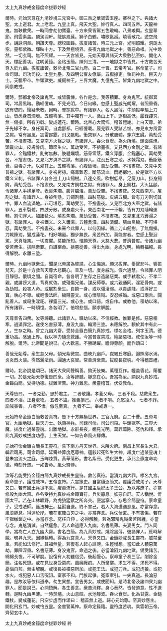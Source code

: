 太上九真妙戒金籙度命拔罪妙經

爾時。元始天尊在九清妙境三元宫中。御三炁之華寶雲玉座。騫林之下。與諸大聖。太上道君。太上老君。九皇上真。飛天大聖。妙行真人。四司五帝。天龍神鬼。無鞅數衆。一時同會劫仞寶臺。十方來衆皆駕五色瓊輪。八景琅輿。玄靈翠節。飛雲素盖。麟駕羽軒。龍旂鳳葆。獅子白鶴。嘯歌邕邕。燒香散花。遊空飛步。誦詠洞章。朝讚天尊。總校圖籙。拔度諸苦。時三元上宫。光明照耀。洞朗太空。靈都紫微。輝映十方。下及無極境界。長夜九幽地獄之中。善惡命根。光中煥然。一切玄司。無不照耀。一一天宫皆見。元始天尊與諸天大衆敷弘至妙。開化人天。標記善功。注明黃籙。金格玉簡。陳列三清。一一地獄之中皆見。十方救苦天尊入於九幽。拔度諸苦。敕命北帝三官九府。百二十曹。五帝考官。察命童子。司命司録。司功司殺。土皇九壘。及四明公賔友僚屬。五嶽掾吏。執罰神兵。巨天力士。天騶甲卒。牛頭獄吏。威劒神王。三界大魔。九億鬼王。皆集九幽地獄之中。同禀教戒。

爾時。酆都北帝及諸鬼官。咸皆震悚。各作是念。我等積罪。身為鬼官。統御㝠司。常居黑暗。動經億劫。不見光明。今日何緣。忽感上聖威光朗耀。普照重昏。欲有啓問。懷疑未敢。爾時。普掠獄中。有諸罪人。名入黑薄。牛頭獄卒驅上刀山。皆悉身首爛壞。五體零落。其中獨有一人。循山上下。逐樹高低。履鋒踐刃。無一傷損。所有刃戟。變成蓮花。爾時。北帝心大驚怖。稽首禮謝。上白天尊。弟子先緣不幸。身任㝠司。自處酆都。已經億載。履見罪人受諸苦惱。亦見東方風雷之獄。常有黑風。震雷霹靂。飛戈飄戟。衝突罪人。分散肢體。穿穴五臟。萬劫受苦。不捨晝夜。又見南方火翳之獄。有諸罪人。吞火食炭。為火所燒。頭面焦燎。頭戴火山。皮膚骨肉。節節生火。萬劫受苦。不捨晝夜。又見西方金剛之獄。有諸罪人。金鎚鐵杖。亂拷無數。肢體爛壞。筋骨零落。鐵义穿腹。金鎚塞心。萬劫受苦。不捨晝夜。又見北方溟冷之獄。有諸罪人。沈没丘寒之池。水戟霜刃。衝斷筋骨。百毒之汁。以灌其上。五體零落。心腹破壞。萬劫受苦。不捨晝夜。又見中央普掠之獄。有諸罪人。身被拷掠。痛毒難忍。斷筋流血。悶絕擲地。於是獄卒方以鐵义义刺。令諸罪人各各巡上刀山劒樹。八達交風。吹樹低昂。足履刀山。掛身劒鍔。萬劫受苦。不捨晝夜。又見南方銅柱之獄。有諸罪人。身上銅柱。大火猛𦦨。令諸罪人手抱足登。表裏焦爛。腹背膿潰。萬劫受苦。不捨晝夜。又見西南方。屠割之獄。有諸罪人。身被倒懸。刀劒割體。四肢筋脉。皮膚五臟。皆有刀刃割切其中。罪人血流滿地。非可堪忍。萬劫受苦。不捨晝夜。又見西北方火車之獄。有諸罪人。五車裂體。四肢分散。或身處火車。東西南北一一車輪。皆有刀刃隨輪運轉。割切罪人。加諸猛火。燒炙焦爛。萬劫受苦。不捨晝夜。又見東北方鑊湯之獄。有諸罪人。身被鐵义。义入鑊湯。五體煑漬。四肢潰爛。膿血臭穢。不可堪忍。萬劫受苦。不捨晝夜。未審今此罪人。以何因緣。循上刀山劒樹。了無傷損。刀戟鋒刃。變成蓮花。相好端嚴。獨步無畏。衆苦所加。莫能害者。忽感上聖迴駕。天真降集。一切震懼。莫能所知。惟願天尊。大慈大悲。普濟普度。令諸九幽受苦衆生。拔除衆罪。自識宿命。捨悪從善。得出九幽。身處光明。輪轉福報。長得解脫。永離三塗。

爾時。九幽地獄衆生。聞是北帝廣為啓請。心生悔過。願求拔罪。舉聲悲呌。響振梵天。於是十方救苦天尊大悲觀心。普及一切。度身威光。假六通慧。令諸罪人閉目靜思。俄頃之間。自識宿命。各各明了生存之日造諸惡業。或手弒君父。不孝二親。或誹謗大道。背真就偽。或殘傷兄弟。謀反師尊。或六親通同。淫犯骨肉。或為劫賊。殺害人命。或屠割衆生。自饒一身。或以彊淩弱。以貴虐賤。或浮好三寶。執心不專。或輕慢法師。穢賤靈文。或心懷陰賊。安忍嫉姤。或惡口兩舌。闘亂善人。或殺生淫祀。裸露三光。或心生。或口語。或自作。或教他。積劫以來。所有諸罪。一時頓憶。各各明了。倍增悲惱。願求解脫。

天尊普告四衆。汝等諦聽。此諸罪人。曠劫以來。不信經教。惟罪是修。惡惡相牽。過滿罪定。遂使名書惡薄。身没九幽。輪滯三塗。未應解脫。頼於其中有此一人。生存之時。曾立九幽大齋。受持金籙白簡九真妙戒。標名金格。列字玉清。德重功高。感通上界。我以神力隨念救護。今當普宣禁戒。絶諸惡根。咸使汝等一時解脫。爾時。北帝聞是說已。心大歡喜。不勝踴躍。瞻仰尊顏。而作頌曰：

善哉元始尊。衆生慈父母。傾光紫微宫。曲映九幽戶。峩峩丘寒庭。迴照廓水浦。炎炎烈火𦦨。霈然灑法雨。圓通大哀智。常善濟衆苦。拔度長夜魂。今得稽首禮。

爾時。北帝說是頌已。諸天大衆同聲稱善。鈞天伎樂。萬種互作。幢盖香花。䕃覆一切。於是元始天尊復告四衆。汝等諦聽。靜念在心。吾當為汝。顯說九真妙戒。金籙白簡。受持功德。拔難濟苦。神力難思。衆靈稽首。伏受教命。

天尊告曰。
一者克勤。忠於君主。
二者敬讓。孝養父母。
三者不殺。慈救衆生。
四者不淫。正身處物。
五者不盜。推義損己。
六者不嗔。兇怒凌人。
七者不詐。謟賊害善。
八者不憍。傲忽至真。
九者不二。奉戒專一。

元始符命金籙白簡救苦真符。告下十方無極世界。三官九府。百二十曹。五帝考官。九幽地獄。巨天力士。執領神兵。司録司命。司公司殺。牛頭獄卒。三界大魔。拔度亡過某靈魂。出離地獄。永辭長夜。覩見光明。萬罪蕩除。冤仇和釋。承此九真妙戒拔度功德。上生天堂。一如告命風火驛傳。

元始符命金籙白簡長王靈符。告下南方丹天世界。朱陵火府。南昌上官長生大君。 韓君司馬。司命司録。延壽益筭度厄尊神。迴骸起死監生大神。超度亡過某靈魂上登朱宫流火之庭。玉眸煉質。黃華蕩形。書名紫冊。受化更生。承此金籙度命功德。時刻升遷。一如告命。風火驛傳。

汝等若能受持金籙白簡九真妙戒長生靈符。救苦真符。當消九幽大罪。標名九宫。察命童子。護戒威神。五帝直符。六宮掾吏。自當隨逐簡文。覆護受戒弟子。天尊又曰。若有國土兵災不息。疫毒流行。是其國主后妃太子王公。及以兆庶子。亦當修設九幽大齋。各各受持九真妙戒金籙寶符。兵災靜息。妖惡自屏。天人稱悅。忻國太平。若在山林曠野。為虎狼猛獸之所奔突。便當寧心。存思金簡靈符。察命童子。受戒法師。護法神王。猛獸自退。終不害己。若入大海遭遇惡風。亦當存念。風浪靜息。得達於岸。若在軍陣白刃之中。亦當存念。兵仗伏匿。不有害傷。若在牢獄枷鎖之中。亦當存念。冤枉自伸 。必得解脫。若為邪精鬼賊衆苦所纏。亦當存念。鬼魅消滅。自然瘥愈。若人命過應入九幽。名書黑薄。夫妻男女。門人同學。當為亡人立九幽大齋。書名白簡。為九真妙戒。燒除黑薄。彼諸罪人。應時解脫。魂昇九天。因緣輪轉。得為九宫真人。天尊又曰。金籙妙戒長生靈符。威禁至重。若能如法修行。其福無量。若復有人起心誹謗。生輕慢想。當知此人積惡萬劫。罪障深重。名書惡薄。身没鬼官。命過之後。必當淪䧟九幽地獄。備受諸苦。綿綿長夜。不可解脫。設復有人初雖信受。後起慢心。察命童子奏三官。削除金簡。注名死錄。或在見世身受惡病。蟲癩癰疽。人所棄擲。求生不得。求死不得。憂惱自煎。無由解脫。或復長被橫惡所加。或犯王法。或犯刀兵。或犯虎狼。或犯水火。或犯惡人口舌呪詛。室家不和。門族起爭。冤家牽引。一失真道。長淪惡趣。是故汝等依科遵奉。勿生異想。宣告男女。咸使聞知。是時北帝及諸四衆九幽罪人。聞是說已。心開悟解。各生善念。衆苦消釋。身心泰然。皆發道意。性不退轉。是時九幽黑薄。一時焚燼。火山息燄。水池靜波。吞火食炭。化為甘露。金鎚鐵杖。變成蓮花。飛空步虛而作頌曰：
稽首無上道。歸心元始尊。至真妙應主。開化飛玄門。妙戒怡五靈。金書警萬神。察命定籙籍。靈符度苦魂。乘雲朝玉帝。齊契玄中人。

太上九真妙戒金籙度命拔罪妙經 終
